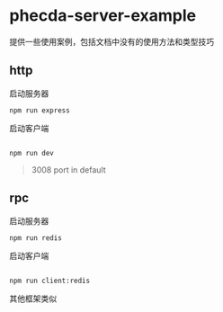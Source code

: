 # phecda-server-example
提供一些使用案例，包括文档中没有的使用方法和类型技巧


## http

启动服务器
```shell
npm run express

```

启动客户端

```shell

npm run dev
```

> 3008 port in default

## rpc

启动服务器
```shell
npm run redis

```

启动客户端

```shell

npm run client:redis
```
其他框架类似
